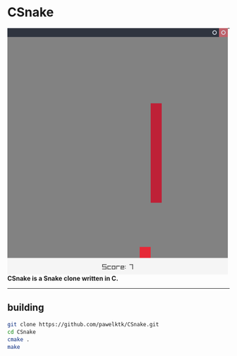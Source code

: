 # CSnake

<img align="left" src="https://github.com/pawelktk/CSnake/blob/main/img/snake.png" width="500px">

---

**CSnake is a Snake clone written in C.**

---

building
--------

```bash
git clone https://github.com/pawelktk/CSnake.git
cd CSnake
cmake .
make
```
